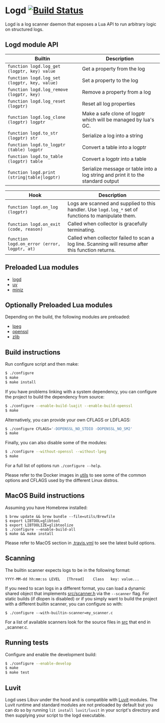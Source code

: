 # Logd [![Build Status](https://travis-ci.org/ernestrc/logd.svg)](https://travis-ci.org/ernestrc/logd)
Logd is a log scanner daemon that exposes a Lua API to run arbitrary logic on structured logs.

## Logd module API
| Builtin | Description |
| --- | --- |
| `function logd.log_get (logptr, key) value` | Get a property from the log |
| `function logd.log_set (logptr, key, value)` | Set a property to the log |
| `function logd.log_remove (logptr, key)` | Remove a property from a log |
| `function logd.log_reset (logptr)` | Reset all log properties |
| `function logd.log_clone (logptr) logptr` | Make a safe clone of logptr which will be managed by lua's GC. |
| `function logd.to_str (logptr) str` | Serialize a log into a string |
| `function logd.to_logptr (table) logptr` | Convert a table into a logptr |
| `function logd.to_table (logptr) table` | Convert a logptr into a table |
| `function logd.print (string\|table\|logptr)` | Serialize message or table into a log string and print it to the standard output |

| Hook | Description |
| --- | --- |
| `function logd.on_log (logptr)` | Logs are scanned and supplied to this handler. Use `logd.log_*` set of functions to manipulate them. |
| `function logd.on_exit (code, reason)` | Called when collector is gracefully terminating. |
| `function logd.on_error (error, logptr, at)` | Called when collector failed to scan a log line. Scanning will resume after this function returns. |

## Preloaded Lua modules
- [logd](#logd-module-api)
- [uv](https://github.com/luvit/luv)
- [miniz](https://github.com/luvit/luvi/blob/master/src/lminiz.c) 

## Optionally Preloaded Lua modules 
Depending on the build, the following modules are preloaded:
- [lpeg](http://www.inf.puc-rio.br/~roberto/lpeg/)
- [openssl](https://github.com/zhaozg/lua-openssl)
- [zlib](https://github.com/brimworks/lua-zlib)

## Build instructions
Run configure script and then make:
```sh
$ ./configure
$ make
$ make install
```
If you have problems linking with a system dependency, you can configure the project to build the dependency from source:
```sh
$ ./configure --enable-build-luajit --enable-build-openssl
$ make
```
Alternatively, you can provide your own CFLAGS or LDFLAGS:
```sh
$ ./configure CFLAGS='-DOPENSSL_NO_STDIO -DOPENSSL_NO_SM2'
$ make
```
Finally, you can also disable some of the modules:
```sh
$ ./configure --without-openssl --without-lpeg
$ make
```
For a full list of options run `./configure --help`.

Please refer to the Docker images in [utils](utils) to see some of the common options and CFLAGS used by the different Linux distros.

## MacOS Build instructions
Assuming you have Homebrew installed:
```
$ brew update && brew bundle --file=utils/Brewfile
$ export LIBTOOL=glibtool
$ export LIBTOOLIZE=glibtoolize
$ ./configure --enable-build-all
$ make && make install
```

Please refer to MacOS section in [.travis.yml](.travis.yml) to see the latest build options.

## Scanning
The builtin scanner expects logs to be in the following format:
```
YYYY-MM-dd hh:mm:ss	LEVEL	[Thread]	Class	key: value...
```
If you need to scan logs in a different format, you can load a dynamic shared object that implements [src/scanner.h](src/scanner.h) via the `--scanner` flag. For static builds (if dlopen is disabled) or if you simply want to build the project with a different builtin scanner, you can configure so with:
```
$ ./configure --with-builtin-scanner=my_scanner.c
```

For a list of available scanners look for the source files in [src](src) that end in \_scanner.c.

## Running tests
Configure and enable the development build:
```sh
$ ./configure --enable-develop
$ make
$ make test
```

## Luvit
Logd uses Libuv under the hood and is compatible with [Luvit](https://luvit.io) modules. The Luvit runtime and standard modules are not preloaded by default but you can do so by running `lit install luvit/luvit` in your script's directory and then supplying your script to the logd executable.
